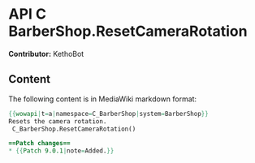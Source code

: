 # API C BarberShop.ResetCameraRotation

**Contributor:** KethoBot

## Content

The following content is in MediaWiki markdown format:

```mediawiki
{{wowapi|t=a|namespace=C_BarberShop|system=BarberShop}}
Resets the camera rotation.
 C_BarberShop.ResetCameraRotation()

==Patch changes==
* {{Patch 9.0.1|note=Added.}}
```